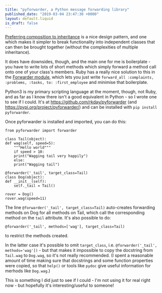 ```yaml
---
title: "pyforwarder, a Python message forwarding library"
published_date: "2019-03-04 23:47:30 +0000"
layout: default.liquid
is_draft: false
---
```

[Preferring composition to inheritance](https://en.wikipedia.org/wiki/Composition_over_inheritance) is a nice design pattern, and one which makes it simpler to break functionality into independent classes that can then be brought together (without the complexities of multiple inheritance).

It does have downsides, though, and the main one for me is boilerplate - you have to write lots of short methods which simply forward a method call onto one of your class's members. Ruby has a really nice solution to this in the [Forwarder module](https://github.com/RobertDober/Forwarder), which lets you just write `forward_all :complaints, :problems, :tasks, to: :first_employee` and minimise that boilerplate.

Python3 is my primary scripting language at the moment, though, not Ruby, and as far as I know there isn't a good equivalent in Python - so I wrote one to see if I could. It's at <https://github.com/rkday/pyforwarder> (and <https://pypi.org/project/pyforwarder/>) and can be installed with `pip install pyforwarder`.

Once pyforwarder is installed and imported, you can do this:

```
from pyforwarder import forwarder

class Tail(object):
def wag(self, speed=5):
    """Hello world"""
    if speed > 10:
	print("Wagging tail very happily")
    else:
	print("Wagging tail")

@forwarder('_tail', target_class=Tail)
class Dog(object):
def __init__(self):
    self._tail = Tail()

rover = Dog()
rover.wag(speed=11)
```

The line `@forwarder('_tail', target_class=Tail)` auto-creates forwarding methods on Dog for all methods on Tail, which call the corresponding method on the `tail` attribute. It's also possible to do:

```
@forwarder('_tail', methods=['wag'], target_class=Tail)
```

to restrict the methods created.

In the latter case it's possible to omit `target_class`, i.e. `@forwarder('_tail', methods='wag'])` - but that makes it impossible to copy the docstring from `Tail.wag` to `Dog.wag`, so it's not really recommended. (I spent a reasonable amount of time making sure that docstrings and some function properties were copied, so that `help()` or tools like `pydoc` give useful information for merhods like `Dog.wag`.)

This is something I did just to see if I could - I'm not using it for real right now - but hopefully it's interesting/useful to someone!
